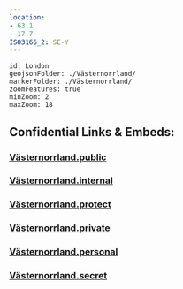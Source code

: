 ```yaml
---
location:
- 63.1
- 17.7
ISO3166_2: SE-Y
---
```


```leaflet
id: London
geojsonFolder: ./Västernorrland/
markerFolder: ./Västernorrland/
zoomFeatures: true 
minZoom: 2 
maxZoom: 18
```





## Confidential Links & Embeds: 

### [Västernorrland.public](/_public/\Earth\Continent\Europe\Europe~North\Sweden\Provinces~SwedenVästernorrland.public.md) 

### [Västernorrland.internal](/_internal/\Earth\Continent\Europe\Europe~North\Sweden\Provinces~SwedenVästernorrland.internal.md) 

### [Västernorrland.protect](/_protect/\Earth\Continent\Europe\Europe~North\Sweden\Provinces~SwedenVästernorrland.protect.md) 

### [Västernorrland.private](/_private/\Earth\Continent\Europe\Europe~North\Sweden\Provinces~SwedenVästernorrland.private.md) 

### [Västernorrland.personal](/_personal/\Earth\Continent\Europe\Europe~North\Sweden\Provinces~SwedenVästernorrland.personal.md) 

### [Västernorrland.secret](/_secret/\Earth\Continent\Europe\Europe~North\Sweden\Provinces~SwedenVästernorrland.secret.md)

